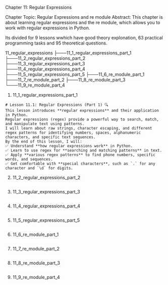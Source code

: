 Chapter 11: Regular Expressions

Chapter Topic: Regular Expressions and re module
Abstract: This chapter is about learning regular expressions and the re module, which allows you to work with regular expressions in Python.

Its divided for 9 lessons wwhich have good theory explonation, 63 practical programming tasks and 95 theoretical questions.

11_regular_expressions
├───11_1_regular_expressions_part_1
├───11_2_regular_expressions_part_2
├───11_3_regular_expressions_part_3
├───11_4_regular_expressions_part_4
├───11_5_regular_expressions_part_5
├───11_6_re_module_part_1
├───11_7_re_module_part_2
├───11_8_re_module_part_3
└───11_9_re_module_part_4

1. 11_1_regular_expressions_part_1

```
# Lesson 11.1: Regular Expressions (Part 1) 🔍
This lesson introduces **regular expressions** and their application in Python.
Regular expressions (regex) provide a powerful way to search, match, and manipulate text using patterns.
I will learn about raw strings, character escaping, and different regex patterns for identifying numbers, spaces, alphanumeric characters, and specific text sequences.
By the end of this lesson, I will:
✅ Understand **how regular expressions work** in Python.
✅ Learn to use regex for **searching and matching patterns** in text.
✅ Apply **various regex patterns** to find phone numbers, specific words, and sequences.
✅ Get comfortable with **special characters**, such as `.` for any character and `\d` for digits.
```

2. 11_2_regular_expressions_part_2

```

```

3. 11_3_regular_expressions_part_3

```

```

4. 11_4_regular_expressions_part_4

```

```

5. 11_5_regular_expressions_part_5

```

```

6. 11_6_re_module_part_1

```

```

7. 11_7_re_module_part_2

```

```

8. 11_8_re_module_part_3

```

```

9. 11_9_re_module_part_4

```

```

